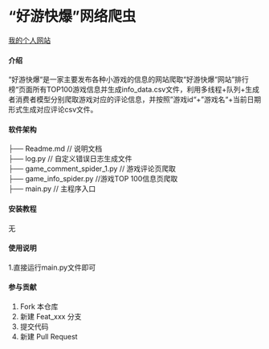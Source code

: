 # “好游快爆”网络爬虫


[我的个人网站](http://www.wukongzy.com "悬停显示")

#### 介绍
“好游快爆“是一家主要发布各种小游戏的信息的网站爬取“好游快爆“网站”排行榜“页面所有TOP100游戏信息并生成info_data.csv文件，利用多线程+队列+生成者消费者模型分别爬取游戏对应的评论信息，并按照”游戏id“+”游戏名“+当前日期形式生成对应评论csv文件。

#### 软件架构

├── Readme.md                     // 说明文档  
├── log.py                          // 自定义错误日志生成文件  
├── game_comment_spider_1.py           // 游戏评论页爬取  
├── game_info_spider.py     //游戏TOP 100信息页爬取  
├── main.py                         // 主程序入口  



#### 安装教程
无

#### 使用说明

1.直接运行main.py文件即可

#### 参与贡献

1.  Fork 本仓库
2.  新建 Feat_xxx 分支
3.  提交代码
4.  新建 Pull Request

